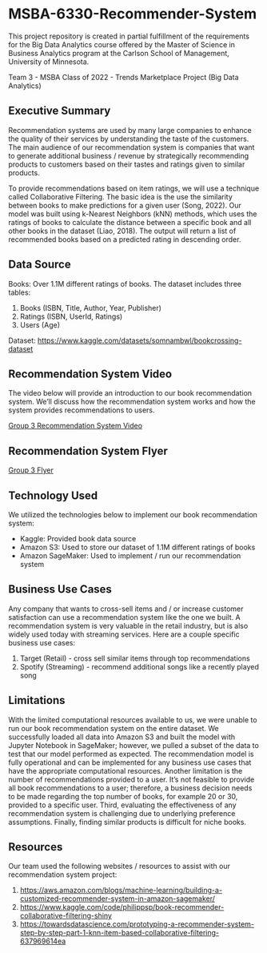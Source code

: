 # MSBA-6330-Recommender-System

This project repository is created in partial fulfillment of the requirements for the Big Data Analytics course offered by the Master of Science in Business Analytics program at the Carlson School of Management, University of Minnesota.

Team 3 - MSBA Class of 2022 - Trends Marketplace Project (Big Data Analytics)

## Executive Summary
Recommendation systems are used by many large companies to enhance the quality of their services by understanding the taste of the customers. The main audience of our recommendation system is companies that want to generate additional business / revenue by strategically recommending products to customers based on their tastes and ratings given to similar products.

To provide recommendations based on item ratings, we will use a technique called Collaborative Filtering. The basic idea is the use the similarity between books to make predictions for a given user (Song, 2022). Our model was built using k-Nearest Neighbors (kNN) methods, which uses the ratings of books to calculate the distance between a specific book and all other books in the dataset (Liao, 2018). The output will return a list of recommended books based on a predicted rating in descending order.

## Data Source
Books: Over 1.1M different ratings of books. The dataset includes three tables:
1. Books (ISBN, Title, Author, Year, Publisher)
2. Ratings (ISBN, UserId, Ratings)
3. Users (Age)

Dataset: https://www.kaggle.com/datasets/somnambwl/bookcrossing-dataset

## Recommendation System Video
The video below will provide an introduction to our book recommendation system. We’ll discuss how the recommendation system works and how the system provides recommendations to users.

[Group 3 Recommendation System Video](https://youtu.be/lq3Jw0CcNqY)

## Recommendation System Flyer
[Group 3 Flyer](/flyer.pdf)

## Technology Used
We utilized the technologies below to implement our book recommendation system:
- Kaggle: Provided book data source
- Amazon S3: Used to store our dataset of 1.1M different ratings of books
- Amazon SageMaker: Used to implement / run our recommendation system

## Business Use Cases
Any company that wants to cross-sell items and / or increase customer satisfaction can use a recommendation system like the one we built. A recommendation system is very valuable in the retail industry, but is also widely used today with streaming services. Here are a couple specific business use cases:
1. Target (Retail) - cross sell similar items through top recommendations
2. Spotify (Streaming) - recommend additional songs like a recently played song

## Limitations
With the limited computational resources available to us, we were unable to run our book recommendation system on the entire dataset. We successfully loaded all data into Amazon S3 and built the model with Jupyter Notebook in SageMaker; however, we pulled a subset of the data to test that our model performed as expected. The recommendation model is fully operational and can be implemented for any business use cases that have the appropriate computational resources. Another limitation is the number of recommendations provided to a user. It’s not feasible to provide all book recommendations to a user; therefore, a business decision needs to be made regarding the top number of books, for example 20 or 30, provided to a specific user. Third, evaluating the effectiveness of any recommendation system is challenging due to underlying preference assumptions. Finally, finding similar products is difficult for niche books.

## Resources
Our team used the following websites / resources to assist with our recommendation system project:

1. https://aws.amazon.com/blogs/machine-learning/building-a-customized-recommender-system-in-amazon-sagemaker/
2. https://www.kaggle.com/code/philippsp/book-recommender-collaborative-filtering-shiny
3. https://towardsdatascience.com/prototyping-a-recommender-system-step-by-step-part-1-knn-item-based-collaborative-filtering-637969614ea
